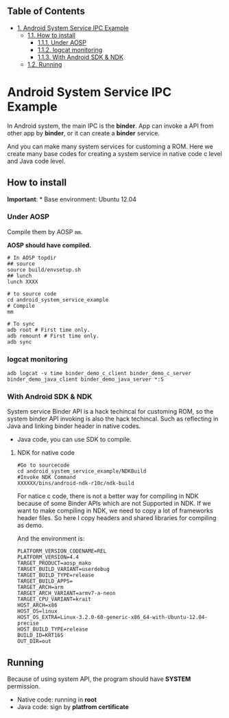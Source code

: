 <div id="table-of-contents">
<h2>Table of Contents</h2>
<div id="text-table-of-contents">
<ul>
<li><a href="#sec-1">1. Android System Service IPC Example</a>
<ul>
<li><a href="#sec-1-1">1.1. How to install</a>
<ul>
<li><a href="#sec-1-1-1">1.1.1. Under AOSP</a></li>
<li><a href="#sec-1-1-2">1.1.2. logcat monitoring</a></li>
<li><a href="#sec-1-1-3">1.1.3. With Android SDK &amp; NDK</a></li>
</ul>
</li>
<li><a href="#sec-1-2">1.2. Running</a></li>
</ul>
</li>
</ul>
</div>
</div>

# Android System Service IPC Example<a id="sec-1" name="sec-1"></a>

In Android system, the main IPC is the **binder**. App can invoke a API
from other app by **binder**, or it can create a **binder** service.

And you can make many system services for customing a ROM. Here we
create many base codes for creating a system service in native code c
level and Java code level.

## How to install<a id="sec-1-1" name="sec-1-1"></a>

**Important**: \* Base environment: Ubuntu 12.04

### Under AOSP<a id="sec-1-1-1" name="sec-1-1-1"></a>

Compile them by AOSP `mm`.

**AOSP should have compiled.**

    # In AOSP topdir
    ## source
    source build/envsetup.sh
    ## lunch
    lunch XXXX
    
    # to source code
    cd android_system_service_example
    # Compile
    mm
    
    # To sync
    adb root # First time only.
    adb remount # First time only.
    adb sync

### logcat monitoring<a id="sec-1-1-2" name="sec-1-1-2"></a>

    adb logcat -v time binder_demo_c_client binder_demo_c_server binder_demo_java_client binder_demo_java_server *:S

### With Android SDK & NDK<a id="sec-1-1-3" name="sec-1-1-3"></a>

System service Binder API is a hack techincal for customing ROM, so the
system binder API invoking is also the hack techincal. Such as
reflecting in Java and linking binder header in native codes.

-   Java code, you can use SDK to compile.

1.  NDK for native code

        #Go to sourcecode
        cd android_system_service_example/NDKBuild
        #Invoke NDK Command
        XXXXXX/bins/android-ndk-r10c/ndk-build
    
    For natice c code, there is not a better way for compiling in NDK
    because of some Binder APIs which are not Supported in NDK. If we want
    to make compiling in NDK, we need to copy a lot of frameworks header
    files. So here I copy headers and shared libraries for compiling as
    demo.
    
    And the environment is:
    
        PLATFORM_VERSION_CODENAME=REL
        PLATFORM_VERSION=4.4
        TARGET_PRODUCT=aosp_mako
        TARGET_BUILD_VARIANT=userdebug
        TARGET_BUILD_TYPE=release
        TARGET_BUILD_APPS=
        TARGET_ARCH=arm
        TARGET_ARCH_VARIANT=armv7-a-neon
        TARGET_CPU_VARIANT=krait
        HOST_ARCH=x86
        HOST_OS=linux
        HOST_OS_EXTRA=Linux-3.2.0-60-generic-x86_64-with-Ubuntu-12.04-precise
        HOST_BUILD_TYPE=release
        BUILD_ID=KRT16S
        OUT_DIR=out

## Running<a id="sec-1-2" name="sec-1-2"></a>

Because of using system API, the program should have **SYSTEM**
permission.

-   Native code: running in **root**
-   Java code: sign by **platfrom certificate**
